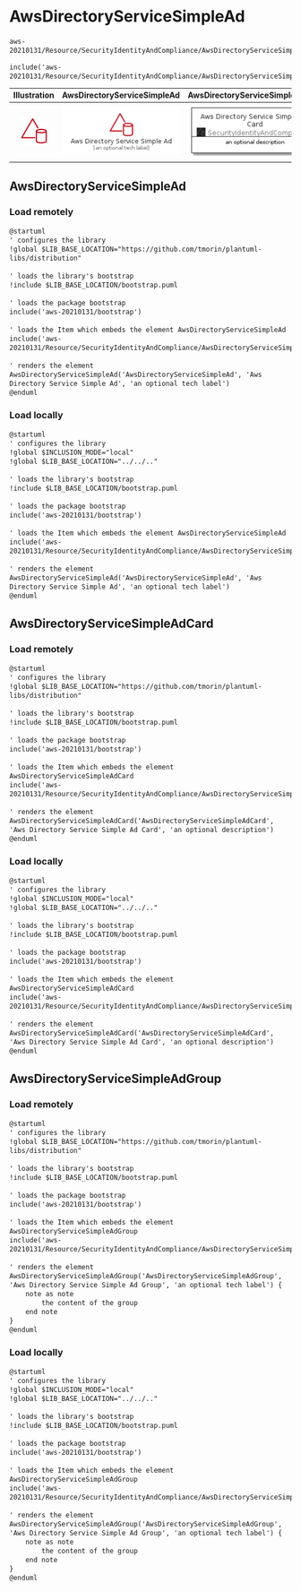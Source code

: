 # AwsDirectoryServiceSimpleAd


```text
aws-20210131/Resource/SecurityIdentityAndCompliance/AwsDirectoryServiceSimpleAd
```

```text
include('aws-20210131/Resource/SecurityIdentityAndCompliance/AwsDirectoryServiceSimpleAd')
```



| Illustration | AwsDirectoryServiceSimpleAd | AwsDirectoryServiceSimpleAdCard | AwsDirectoryServiceSimpleAdGroup |
| :---: | :---: | :---: | :---: |
| ![illustration for Illustration](../../../aws-20210131/Resource/SecurityIdentityAndCompliance/AwsDirectoryServiceSimpleAd.png) | ![illustration for AwsDirectoryServiceSimpleAd](../../../aws-20210131/Resource/SecurityIdentityAndCompliance/AwsDirectoryServiceSimpleAd.Local.png) | ![illustration for AwsDirectoryServiceSimpleAdCard](../../../aws-20210131/Resource/SecurityIdentityAndCompliance/AwsDirectoryServiceSimpleAdCard.Local.png) | ![illustration for AwsDirectoryServiceSimpleAdGroup](../../../aws-20210131/Resource/SecurityIdentityAndCompliance/AwsDirectoryServiceSimpleAdGroup.Local.png) |




## AwsDirectoryServiceSimpleAd

### Load remotely
```plantuml
@startuml
' configures the library
!global $LIB_BASE_LOCATION="https://github.com/tmorin/plantuml-libs/distribution"

' loads the library's bootstrap
!include $LIB_BASE_LOCATION/bootstrap.puml

' loads the package bootstrap
include('aws-20210131/bootstrap')

' loads the Item which embeds the element AwsDirectoryServiceSimpleAd
include('aws-20210131/Resource/SecurityIdentityAndCompliance/AwsDirectoryServiceSimpleAd')

' renders the element
AwsDirectoryServiceSimpleAd('AwsDirectoryServiceSimpleAd', 'Aws Directory Service Simple Ad', 'an optional tech label')
@enduml
```

### Load locally
```plantuml
@startuml
' configures the library
!global $INCLUSION_MODE="local"
!global $LIB_BASE_LOCATION="../../.."

' loads the library's bootstrap
!include $LIB_BASE_LOCATION/bootstrap.puml

' loads the package bootstrap
include('aws-20210131/bootstrap')

' loads the Item which embeds the element AwsDirectoryServiceSimpleAd
include('aws-20210131/Resource/SecurityIdentityAndCompliance/AwsDirectoryServiceSimpleAd')

' renders the element
AwsDirectoryServiceSimpleAd('AwsDirectoryServiceSimpleAd', 'Aws Directory Service Simple Ad', 'an optional tech label')
@enduml
```

## AwsDirectoryServiceSimpleAdCard

### Load remotely
```plantuml
@startuml
' configures the library
!global $LIB_BASE_LOCATION="https://github.com/tmorin/plantuml-libs/distribution"

' loads the library's bootstrap
!include $LIB_BASE_LOCATION/bootstrap.puml

' loads the package bootstrap
include('aws-20210131/bootstrap')

' loads the Item which embeds the element AwsDirectoryServiceSimpleAdCard
include('aws-20210131/Resource/SecurityIdentityAndCompliance/AwsDirectoryServiceSimpleAd')

' renders the element
AwsDirectoryServiceSimpleAdCard('AwsDirectoryServiceSimpleAdCard', 'Aws Directory Service Simple Ad Card', 'an optional description')
@enduml
```

### Load locally
```plantuml
@startuml
' configures the library
!global $INCLUSION_MODE="local"
!global $LIB_BASE_LOCATION="../../.."

' loads the library's bootstrap
!include $LIB_BASE_LOCATION/bootstrap.puml

' loads the package bootstrap
include('aws-20210131/bootstrap')

' loads the Item which embeds the element AwsDirectoryServiceSimpleAdCard
include('aws-20210131/Resource/SecurityIdentityAndCompliance/AwsDirectoryServiceSimpleAd')

' renders the element
AwsDirectoryServiceSimpleAdCard('AwsDirectoryServiceSimpleAdCard', 'Aws Directory Service Simple Ad Card', 'an optional description')
@enduml
```

## AwsDirectoryServiceSimpleAdGroup

### Load remotely
```plantuml
@startuml
' configures the library
!global $LIB_BASE_LOCATION="https://github.com/tmorin/plantuml-libs/distribution"

' loads the library's bootstrap
!include $LIB_BASE_LOCATION/bootstrap.puml

' loads the package bootstrap
include('aws-20210131/bootstrap')

' loads the Item which embeds the element AwsDirectoryServiceSimpleAdGroup
include('aws-20210131/Resource/SecurityIdentityAndCompliance/AwsDirectoryServiceSimpleAd')

' renders the element
AwsDirectoryServiceSimpleAdGroup('AwsDirectoryServiceSimpleAdGroup', 'Aws Directory Service Simple Ad Group', 'an optional tech label') {
    note as note
        the content of the group
    end note
}
@enduml
```

### Load locally
```plantuml
@startuml
' configures the library
!global $INCLUSION_MODE="local"
!global $LIB_BASE_LOCATION="../../.."

' loads the library's bootstrap
!include $LIB_BASE_LOCATION/bootstrap.puml

' loads the package bootstrap
include('aws-20210131/bootstrap')

' loads the Item which embeds the element AwsDirectoryServiceSimpleAdGroup
include('aws-20210131/Resource/SecurityIdentityAndCompliance/AwsDirectoryServiceSimpleAd')

' renders the element
AwsDirectoryServiceSimpleAdGroup('AwsDirectoryServiceSimpleAdGroup', 'Aws Directory Service Simple Ad Group', 'an optional tech label') {
    note as note
        the content of the group
    end note
}
@enduml
```

